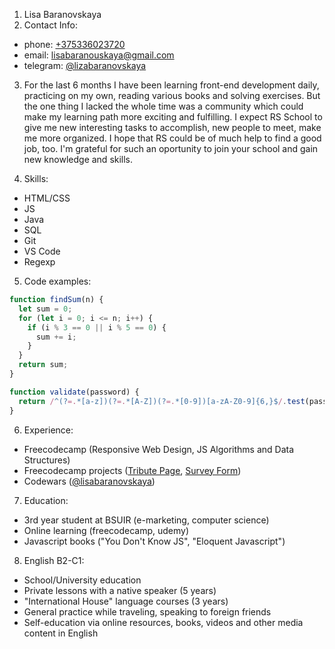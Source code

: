 1. Lisa Baranovskaya
2. Contact Info:
* phone: [+375336023720](tel:+375336023720)
* email: [lisabaranouskaya@gmail.com](mailto:lisabaranouskaya@gmail.com)
* telegram: [@lizabaranovskaya](t.me/lizabaranovskaya)
3. For the last 6 months I have been learning front-end development daily, practicing on my own, reading various books and solving exercises. But the one thing I lacked the whole time was a community which could make my learning path more exciting and fulfilling. I expect RS School to give me new interesting tasks to accomplish, new people to meet, make me more organized. I hope that RS could be of much help to find a good job, too. I'm grateful for such an oportunity to join your school and gain new knowledge and skills. 

4. Skills:
* HTML/CSS
* JS 
* Java
* SQL
* Git
* VS Code
* Regexp
5. Code examples:
```javascript
function findSum(n) {
  let sum = 0;
  for (let i = 0; i <= n; i++) {
    if (i % 3 == 0 || i % 5 == 0) {
      sum += i;
    } 
  }
  return sum;
}
```
```javascript
function validate(password) {
  return /^(?=.*[a-z])(?=.*[A-Z])(?=.*[0-9])[a-zA-Z0-9]{6,}$/.test(password);
}
```
6. Experience:
* Freecodecamp (Responsive Web Design, JS Algorithms and Data Structures)
* Freecodecamp projects ([Tribute Page](https://codepen.io/lisabar/pen/VJQQKJ), [Survey Form](https://codepen.io/lisabar/pen/RwbamMr))
* Codewars ([@lisabaranovskaya](https://www.codewars.com/users/lisabaranovskaya))
7. Education:
* 3rd year student at BSUIR (e-marketing, computer science)
* Online learning (freecodecamp, udemy)
* Javascript books ("You Don't Know JS", "Eloquent Javascript")
8. English B2-C1:
* School/University education
* Private lessons with a native speaker (5 years)
* "International House" language courses (3 years)
* General practice while traveling, speaking to foreign friends
* Self-education via online resources, books, videos and other media content in English

